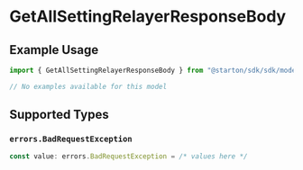# GetAllSettingRelayerResponseBody

## Example Usage

```typescript
import { GetAllSettingRelayerResponseBody } from "@starton/sdk/sdk/models/errors";

// No examples available for this model
```

## Supported Types

### `errors.BadRequestException`

```typescript
const value: errors.BadRequestException = /* values here */
```

